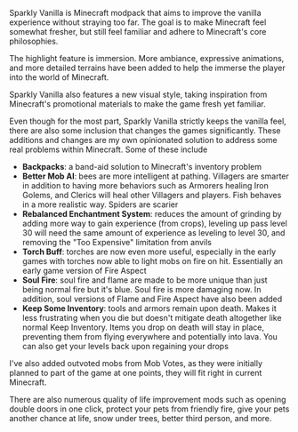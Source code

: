 Sparkly Vanilla is Minecraft modpack that aims to improve the vanilla experience without straying too far. The goal is to make Minecraft feel somewhat fresher, but still feel familiar and adhere to Minecraft's core philosophies.

The highlight feature is immersion. More ambiance, expressive animations, and more detailed terrains have been added to help the immerse the player into the world of Minecraft.

Sparkly Vanilla also features a new visual style, taking inspiration from Minecraft's promotional materials to make the game fresh yet familiar.

Even though for the most part, Sparkly Vanilla strictly keeps the vanilla feel, there are also some inclusion that changes the games significantly. These additions and changes are my own opinionated solution to address some real problems within Minecraft. Some of these include

- **Backpacks**: a band-aid solution to Minecraft's inventory problem
- **Better Mob AI**: bees are more intelligent at pathing. Villagers are smarter in addition to having more behaviors such as Armorers healing Iron Golems, and Clerics will heal other Villagers and players. Fish behaves in a more realistic way. Spiders are scarier
- **Rebalanced Enchantment System**: reduces the amount of grinding by adding more way to gain experience (from crops), leveling up pass level 30 will need the same amount of experience as leveling to level 30, and removing the "Too Expensive" limitation from anvils
- **Torch Buff**: torches are now even more useful, especially in the early games with torches now able to light mobs on fire on hit. Essentially an early game version of Fire Aspect
- **Soul Fire**: soul fire and flame are made to be more unique than just being normal fire but it's blue. Soul fire is more damaging now. In addition, soul versions of Flame and Fire Aspect have also been added
- **Keep Some Inventory**: tools and armors remain upon death. Makes it less frustrating when you die but doesn't mitigate death altogether like normal Keep Inventory. Items you drop on death will stay in place, preventing them from flying everywhere and potentially into lava. You can also get your levels back upon regaining your drops 

I've also added outvoted mobs from Mob Votes, as they were initially planned to part of the game at one points, they will fit right in current Minecraft.

There are also numerous quality of life improvement mods such as opening double doors in one click, protect your pets from friendly fire, give your pets another chance at life, snow under trees, better third person, and more.

